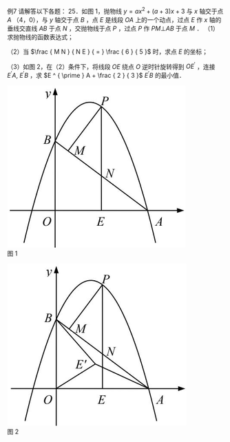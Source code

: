 例7 请解答以下各题： 25．如图 1，抛物线 $y = a x ^ { 2 } + ( a + 3 ) x + 3$ 与 $x$ 轴交于点 $A$ （4，0），与 $y$ 轴交于点 $B$ ，点 $E$ 是线段 $O A$ 上的一个动点，过点 $E$ 作 $x$ 轴的垂线交直线 $A B$ 于点 $N$ ，交抛物线于点 $P$ ，过点 $P$ 作 $P M \bot A B$ 于点 $M$ ．
（1）求抛物线的函数表达式；

（2）当 $\frac { M N } { N E } { = } \frac { 6 } { 5 }$ 时，求点 $E$ 的坐标；

（3）如图 2，在（2）条件下，将线段 $O E$ 绕点 $O$ 逆时针旋转得到 $O E ^ { \prime }$ ，连接 $E ^ { \prime } A , \ E ^ { \prime } B$ ，求 $E ^ { \prime } A + \frac { 2 } { 3 }$ $E ^ { \prime } B$ 的最小值．

![](<../../qs_image_DB/专题2-5_最值模型之阿氏圆与胡不归（解析版）/c31e1902e019f934e8d422fceb88cad7021bd20d1d6baa44d111c64968576233.jpg>)  
图 1

![](<../../qs_image_DB/专题2-5_最值模型之阿氏圆与胡不归（解析版）/0d5666b4762c1749eb29828afecd7a8df256beee0fc4ce43609c5c1375b363a7.jpg>)  
图 2
